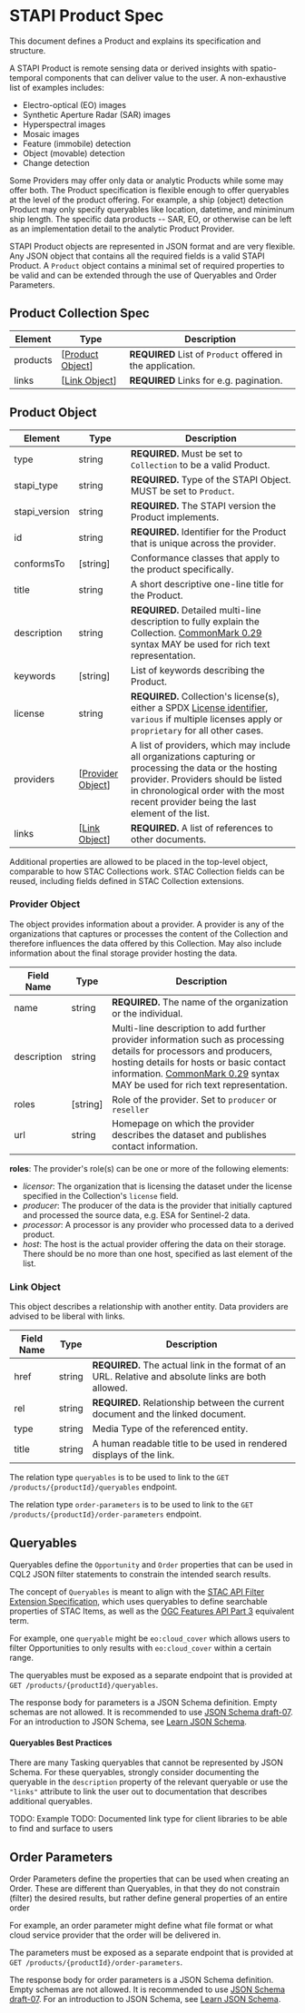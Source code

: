 # STAPI Product Spec

This document defines a Product and explains its specification and structure.

A STAPI Product is remote sensing data or derived insights with spatio-temporal components that can deliver value to the user. A non-exhaustive list of examples includes:

- Electro-optical (EO) images
- Synthetic Aperture Radar (SAR) images
- Hyperspectral images
- Mosaic images
- Feature (immobile) detection
- Object (movable) detection
- Change detection

Some Providers may offer only data or analytic Products while some may offer both. The Product specification is flexible enough to offer queryables at the level of the product offering. For example, a ship (object) detection Product may only specify queryables like location, datetime, and miniminum ship length. The specific data products -- SAR, EO, or otherwise can be left as an implementation detail to the analytic Product Provider.

STAPI Product objects are represented in JSON format and are very flexible. Any JSON object that contains all the required fields is a valid STAPI Product. A `Product` object contains a minimal set of required properties to be valid and can be extended through the use of Queryables and Order Parameters.



## Product Collection Spec

| Element       | Type    | Description |
| ---- | --- | --- |
| products | [[Product Object](#product-object)] | **REQUIRED** List of `Product` offered in the application. |
| links | [[Link Object](#link-object)] | **REQUIRED** Links for e.g. pagination. |


## Product Object
| Element         | Type                                             | Description                                                  |
| --------------- | ------------------------------------------------ | ------------------------------------------------------------ |
| type            | string                                           | **REQUIRED.** Must be set to `Collection` to be a valid Product. |
| stapi_type   | string | **REQUIRED.** Type of the STAPI Object. MUST be set to `Product`.  |
| stapi_version   | string | **REQUIRED.** The STAPI version the Product implements. |
| id              | string                                           | **REQUIRED.** Identifier for the Product that is unique across the provider. |
| conformsTo      | \[string\]                                       | Conformance classes that apply to the product specifically. |
| title           | string                                           | A short descriptive one-line title for the Product.       |
| description     | string                                           | **REQUIRED.** Detailed multi-line description to fully explain the Collection. [CommonMark 0.29](http://commonmark.org/) syntax MAY be used for rich text representation. |
| keywords        | \[string\]                                        | List of keywords describing the Product.                  |
| license         | string                                           | **REQUIRED.** Collection's license(s), either a SPDX [License identifier](https://spdx.org/licenses/), `various` if multiple licenses apply or `proprietary` for all other cases. |
| providers       | \[[Provider Object](#provider-object)\]           | A list of providers, which may include all organizations capturing or processing the data or the hosting provider. Providers should be listed in chronological order with the most recent provider being the last element of the list. |                |
| links           | \[[Link Object](#link-object)\]                   | **REQUIRED.** A list of references to other documents.       |

Additional properties are allowed to be placed in the top-level object, comparable to how STAC Collections work.
STAC Collection fields can be reused, including fields defined in STAC Collection extensions.

### Provider Object

The object provides information about a provider.
A provider is any of the organizations that captures or processes the content of the Collection
and therefore influences the data offered by this Collection.
May also include information about the final storage provider hosting the data.

| Field Name  | Type      | Description                                                  |
| ----------- | --------- | ------------------------------------------------------------ |
| name        | string    | **REQUIRED.** The name of the organization or the individual. |
| description | string    | Multi-line description to add further provider information such as processing details for processors and producers, hosting details for hosts or basic contact information. [CommonMark 0.29](http://commonmark.org/) syntax MAY be used for rich text representation. |
| roles       | \[string\] | Role of the provider. Set to `producer` or `reseller`|
| url         | string    | Homepage on which the provider describes the dataset and publishes contact information. |

**roles**: The provider's role(s) can be one or more of the following elements:

- *licensor*: The organization that is licensing the dataset under the license specified in the Collection's `license` field.
- *producer*: The producer of the data is the provider that initially captured and processed the source data, e.g. ESA for Sentinel-2 data.
- *processor*: A processor is any provider who processed data to a derived product.
- *host*: The host is the actual provider offering the data on their storage.
  There should be no more than one host, specified as last element of the list.

### Link Object

This object describes a relationship with another entity. Data providers are advised to be liberal with links.

| Field Name | Type   | Description                                                  |
| ---------- | ------ | ------------------------------------------------------------ |
| href       | string | **REQUIRED.** The actual link in the format of an URL. Relative and absolute links are both allowed. |
| rel        | string | **REQUIRED.** Relationship between the current document and the linked document.  |
| type       | string | Media Type of the referenced entity. |
| title      | string | A human readable title to be used in rendered displays of the link. |

The relation type `queryables` is to be used to link to the `GET /products/{productId}/queryables` endpoint.

The relation type `order-parameters` is to be used to link to the `GET /products/{productId}/order-parameters` endpoint.

## Queryables
Queryables define the `Opportunity` and `Order` properties that can be used in CQL2 JSON filter statements to constrain the intended search results.

The concept of `Queryables` is meant to align with the [STAC API Filter Extension Specification](https://github.com/stac-api-extensions/filter?tab=readme-ov-file#queryables), which uses queryables to define searchable properties of STAC Items, as well as the [OGC Features API Part 3](https://developer.ogc.org/api/features/part3.html#operation/getQueryables) equivalent term. 

For example, one `queryable` might be `eo:cloud_cover` which allows users to filter Opportunities to only results with `eo:cloud_cover` within a certain range. 

The queryables must be exposed as a separate endpoint that is provided at 
`GET /products/{productId}/queryables`.

The response body for parameters is a JSON Schema definition.
Empty schemas are not allowed.
It is recommended to use [JSON Schema draft-07](https://json-schema.org/specification-links.html#draft-7).
For an introduction to JSON Schema, see
[Learn JSON Schema](https://json-schema.org/learn/getting-started-step-by-step).

#### Queryables Best Practices

There are many Tasking queryables that cannot be represented by JSON Schema. For these queryables, strongly consider documenting the queryable in the `description` property of the relevant queryable or use the `"links"` attribute to link the user out to documentation that describes additional queryables.

TODO: Example
TODO: Documented link type for client libraries to be able to find and surface to users

## Order Parameters

Order Parameters define the properties that can be used when creating an Order. These are different
than Queryables, in that they do not constrain (filter) the desired results, but rather define general properties of an entire order

For example, an order parameter might define what file format or what cloud service provider that
the order will be delivered in.

The parameters must be exposed as a separate endpoint that is provided at
`GET /products/{productId}/order-parameters`.

The response body for order parameters is a JSON Schema definition.
Empty schemas are not allowed.
It is recommended to use [JSON Schema draft-07](https://json-schema.org/specification-links.html#draft-7).
For an introduction to JSON Schema, see
[Learn JSON Schema](https://json-schema.org/learn/getting-started-step-by-step).

